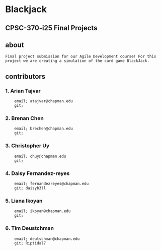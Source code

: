 # Blackjack 
## CPSC-370-i25 Final Projects

## about
    Final project submission for our Agile Development course! For this project we are creating a simulation of the card game BlackJack. 

## contributors 
### 1. Arian Tajvar
        email; atajvar@chapman.edu
        git; 
### 2. Brenan Chen 
        email; brechen@chapman.edu
        git; 
### 3. Christopher Uy
        email; chuy@chapman.edu
        git;
### 4. Daisy Fernandez-reyes
        email; fernandezreyes@chapman.edu
        git; daisyb3ll
### 5. Liana Ikoyan
        email; ikoyan@chapman.edu
        git; 
### 6. Tim Deustchman
        email; deutschman@chapman.edu
        git; Riptidal7 
        


